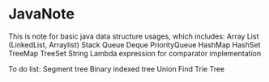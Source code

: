 # JavaNote
This is note for basic java data structure usages, which includes:
Array
List (LinkedList, Arraylist)
Stack
Queue
Deque
PriorityQueue
HashMap
HashSet
TreeMap
TreeSet
String
Lambda expression for comparator implementation 

To do list:
Segment tree
Binary indexed tree 
Union Find 
Trie Tree
 
